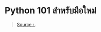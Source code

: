 
Python 101 สําหรับมือใหม่
===






> [Source : ](https://www.howtoautomate.in.th/python-101-for-beginner/).
<!--stackedit_data:
eyJoaXN0b3J5IjpbLTE3NjE1ODAwNjFdfQ==
-->